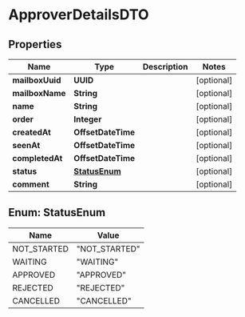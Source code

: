 

# ApproverDetailsDTO


## Properties

| Name | Type | Description | Notes |
|------------ | ------------- | ------------- | -------------|
|**mailboxUuid** | **UUID** |  |  [optional] |
|**mailboxName** | **String** |  |  [optional] |
|**name** | **String** |  |  [optional] |
|**order** | **Integer** |  |  [optional] |
|**createdAt** | **OffsetDateTime** |  |  [optional] |
|**seenAt** | **OffsetDateTime** |  |  [optional] |
|**completedAt** | **OffsetDateTime** |  |  [optional] |
|**status** | [**StatusEnum**](#StatusEnum) |  |  [optional] |
|**comment** | **String** |  |  [optional] |



## Enum: StatusEnum

| Name | Value |
|---- | -----|
| NOT_STARTED | &quot;NOT_STARTED&quot; |
| WAITING | &quot;WAITING&quot; |
| APPROVED | &quot;APPROVED&quot; |
| REJECTED | &quot;REJECTED&quot; |
| CANCELLED | &quot;CANCELLED&quot; |



